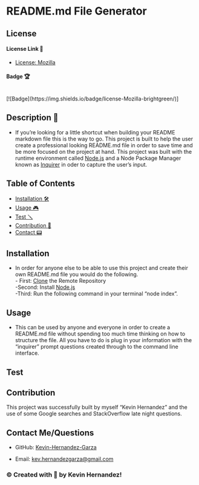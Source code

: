 # README.md File Generator

## License

#### License Link 🎫

- [License: Mozilla](https://choosealicense.com/licenses/mpl-2.0/)

#### Badge 🏆

  <br/>
  [![Badge](https://img.shields.io/badge/license-Mozilla-brightgreen/)]
  
  ## Description 📖
  - If you’re looking for a little shortcut when building your README markdown file this is the way to go. This project is built to help the user create a professional looking README.md file in order to save time and be more focused on the project at hand. This project was built with the runtime environment called [Node.js](https://nodejs.org/en/) and a Node Package Manager known as [Inquirer](https://www.npmjs.com/package/inquirer) in oder to capture the user’s input.

## Table of Contents

- [Installation 🛠](#installation)
- [Usage 🎮](#usage)
- [Test 🪛](#demo)
- [Contribution 👾](#contribution)
- [Contact 📟](#contact-me/questions)

## Installation

- In order for anyone else to be able to use this project and create their own README.md file you would do the following. <br/> - First: [Clone](git@github.com:Kevin-Hernandez-Garza/read-me.git) the Remote Repository <br/> -Second: Install [Node.js](https://nodejs.org/en/) <br/> -Third: Run the following command in your terminal “node index”.

## Usage

- This can be used by anyone and everyone in order to create a README.md file without spending too much time thinking on how to structure the file. All you have to do is plug in your information with the “inquirer” prompt questions created through to the command line interface.

## Test

## Contribution

This project was successfully built by myself “Kevin Hernandez” and the use of some Google searches and StackOverflow late night questions.

## Contact Me/Questions

- GitHub: [Kevin-Hernandez-Garza](https://github.com/Kevin-Hernandez-Garza)

- Email: [kev.hernandezgarza@gmail.com](kev.hernandezgarza@gmail.com)

### © Created with 💜 by Kevin Hernandez!
